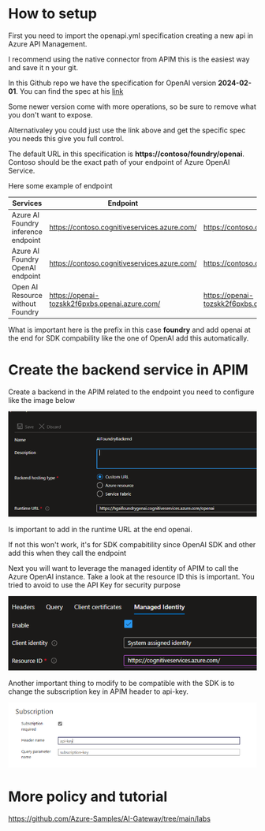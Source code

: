# How to setup

First you need to import the openapi.yml specification creating a new api in Azure API Management.

I recommend using the native connector from APIM this is the easiest way and save it n your git.

In this Github repo we have the specification for OpenAI version **2024-02-01**.  You can find the spec at his [link](https://learn.microsoft.com/en-us/azure/ai-services/openai/reference#completions)

Some newer version come with more operations, so be sure to remove what you don't want to expose.  

Alternativaley you could just use the link above and get the specific spec you needs this give you full control.

The default URL in this specification is **https://contoso/foundry/openai**.  Contoso should be the exact path of your endpoint of Azure OpenAI Service.

Here some example of endpoint

| Services | Endpoint | Example in APIM |
|----------|----------|-----------------|
| Azure AI Foundry inference endpoint | https://contoso.cognitiveservices.azure.com/ | https://contoso.cognitiveservices.azure.com/foundry/openai |
| Azure AI Foundry OpenAI endpoint | https://contoso.cognitiveservices.azure.com/ | https://contoso.openai.azure.com/foundry/openai |
| Open AI Resource without Foundry | https://openai-tozskk2f6pxbs.openai.azure.com/ | https://openai-tozskk2f6pxbs.openai.azure.com/foundry/openai |

What is important here is the prefix in this case **foundry** and add openai at the end for SDK compability like the one of OpenAI add this automatically.

# Create the backend service in APIM

Create a backend in the APIM related to the endpoint you need to configure like the image below

![Alt text](images/step1.png)

Is important to add in the runtime URL at the end openai.

If not this won't work, it's for SDK compabitility since OpenAI SDK and other add this when they call the endpoint

Next you will want to leverage the managed identity of APIM to call the Azure OpenAI instance.  Take a look at the resource ID this is important.  You tried to avoid to use the API Key for security purpose

![Alt text](images/step2.png)

Another important thing to modify to be compatible with the SDK is to change the subscription key in APIM header to api-key.

![Alt text](images/step3.png)

# More policy and tutorial

https://github.com/Azure-Samples/AI-Gateway/tree/main/labs